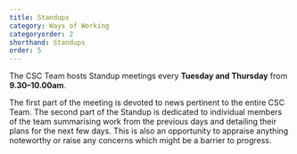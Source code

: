 ```yaml
---
title: Standups
category: Ways of Working
categoryorder: 2
shorthand: Standups
order: 5
---
```


The CSC Team hosts Standup meetings every **Tuesday and Thursday** from **9.30–10.00am**. 

The first part of the meeting is devoted to news pertinent to the entire CSC Team. The second part of the 
Standup is dedicated to individual members of the team summarising work from the previous days and detailing their plans
for the next few days. This is also an opportunity to appraise anything noteworthy or raise any concerns which 
might be a barrier to progress.